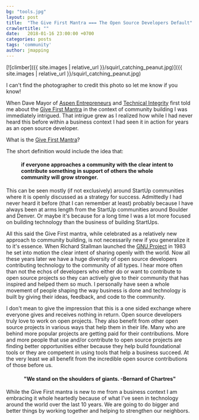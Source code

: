 ```yaml
---
bg: "tools.jpg"
layout: post
title:  "The Give First Mantra === The Open Source Developers Default"
crawlertitle: ""
date:   2018-01-16 23:00:00 +0700
categories: posts
tags: 'community'
author: jmapping
---
```


[![climber]({{ site.images | relative_url }}/squirl_catching_peanut.jpg)]({{ site.images | relative_url }}/squirl_catching_peanut.jpg)

<p class="photo-credit">I can't find the photographer to credit this photo so let me know if you know!</p>

When Dave Mayor of <a href="https://technicalintegrity.com/" target="_blank">Aspen Entrepreneurs</a> and <a href="https://technicalintegrity.com/" target="_blank">Technical Integrity</a> first told me about the <a href="https://player.vimeo.com/video/132035285" target="_blank">Give First Mantra</a> in the context of community building I was immediately intrigued. That intrigue grew as I realized how while I had never heard this before within a business context I had seen it in action for years as an open source developer.

What is the <a href="https://player.vimeo.com/video/132035285" target="_blank">Give First Mantra</a>?

The short definition would include the idea that:

<h4 style="padding-left:40px;padding-right:40px;">if everyone approaches a community with the clear intent to contribute something in support of others the whole community will grow stronger.</h4>

This can be seen mostly (if not exclusively) around StartUp communities where it is openly discussed as a strategy for success. Admittedly I had never heard it before (that I can remember at least) probably because I have always been at arms length from the StartUp communities around Boulder and Denver. Or maybe it's because for a long time I was a lot more focused on building technology than the business of building StartUps.

All this said the Give First mantra, while celebrated as a relatively new approach to community building, is not necessarily new if you generalize it to it's essence. When Richard Stallman launched the <a href="https://en.wikipedia.org/wiki/GNU_Project" title="GNU Project">GNU Project</a> in 1983 he set into motion the clear intent of sharing openly with the world. Now all these years later we have a huge diversity of open source developers contributing technology to the community of all types. I hear more often than not the echos of developers who either do or want to contribute to open source projects so they can actively give to their community that has inspired and helped them so much. I personally have seen a whole movement of people shaping the way business is done and technology is built by giving their ideas, feedback, and code to the community.

I don't mean to give the impression that this is a one sided exchange where everyone gives and receives nothing in return. Open source developers truly love to work on open projects. They also benefit from other open source projects in various ways that help them in their life. Many who are behind more popular projects are getting paid for their contributions. More and more people that use and/or contribute to open source projects are finding better opportunities either because they help build foundational tools or they are competent in using tools that help a business succeed. At the very least we all benefit from the incredible open source contributions of those before us.

<h4 style="text-align: center;">"We stand on the shoulders of giants. -Bernard of Chartres"</h4>


While the Give First mantra is new to me from a business context I am embracing it whole heartedly because of what I've seen in technology around the world over the last 10 years. We are going to do bigger and better things by working together and helping to strengthen our neighbors.
